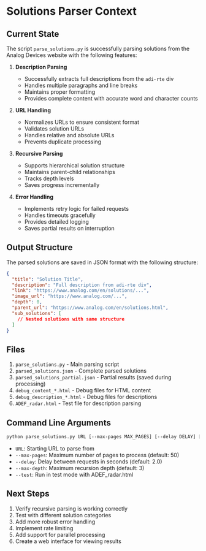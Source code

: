 # Solutions Parser Context

## Current State

The script `parse_solutions.py` is successfully parsing solutions from the Analog Devices website with the following features:

1. **Description Parsing**
   - Successfully extracts full descriptions from the `adi-rte` div
   - Handles multiple paragraphs and line breaks
   - Maintains proper formatting
   - Provides complete content with accurate word and character counts

2. **URL Handling**
   - Normalizes URLs to ensure consistent format
   - Validates solution URLs
   - Handles relative and absolute URLs
   - Prevents duplicate processing

3. **Recursive Parsing**
   - Supports hierarchical solution structure
   - Maintains parent-child relationships
   - Tracks depth levels
   - Saves progress incrementally

4. **Error Handling**
   - Implements retry logic for failed requests
   - Handles timeouts gracefully
   - Provides detailed logging
   - Saves partial results on interruption

## Output Structure

The parsed solutions are saved in JSON format with the following structure:
```json
{
  "title": "Solution Title",
  "description": "Full description from adi-rte div",
  "link": "https://www.analog.com/en/solutions/...",
  "image_url": "https://www.analog.com/...",
  "depth": 0,
  "parent_url": "https://www.analog.com/en/solutions.html",
  "sub_solutions": [
    // Nested solutions with same structure
  ]
}
```

## Files

1. `parse_solutions.py` - Main parsing script
2. `parsed_solutions.json` - Complete parsed solutions
3. `parsed_solutions_partial.json` - Partial results (saved during processing)
4. `debug_content_*.html` - Debug files for HTML content
5. `debug_description_*.html` - Debug files for descriptions
6. `ADEF_radar.html` - Test file for description parsing

## Command Line Arguments

```bash
python parse_solutions.py URL [--max-pages MAX_PAGES] [--delay DELAY] [--max-depth MAX_DEPTH] [--test]
```

- `URL`: Starting URL to parse from
- `--max-pages`: Maximum number of pages to process (default: 50)
- `--delay`: Delay between requests in seconds (default: 2.0)
- `--max-depth`: Maximum recursion depth (default: 3)
- `--test`: Run in test mode with ADEF_radar.html

## Next Steps

1. Verify recursive parsing is working correctly
2. Test with different solution categories
3. Add more robust error handling
4. Implement rate limiting
5. Add support for parallel processing
6. Create a web interface for viewing results 